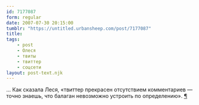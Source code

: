 ```yaml
---
id: 7177087
form: regular
date: 2007-07-30 20:15:00
tumblr: "https://untitled.urbansheep.com/post/7177087"
title:
tags:
    - post
    - Олеся
    - твиты
    - твиттер
    - соцсети
layout: post-text.njk
---
```


<p>&hellip; Как сказала Леся, «твиттер прекрасен отсутствием комментариев — точно знаешь, что балаган невозможно устроить по определению». <a href="http://twitter.com/urbansheep/statuses/176731002">¶</a></p>

